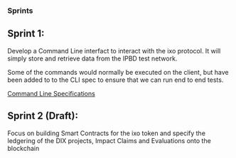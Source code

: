 ### Sprints

## Sprint 1:
Develop a Command Line interfact to interact with the ixo protocol.  It will simply store and retrieve data from the IPBD test network.

Some of the commands would normally be executed on the client, but have been added to to the CLI spec to ensure that we can run end to end tests.

[Command Line Specifications](../CommandLineInterface.md)

## Sprint 2 (Draft):
Focus on building Smart Contracts for the ixo token and specify the ledgering of the DIX projects, Impact Claims and Evaluations onto the blockchain
